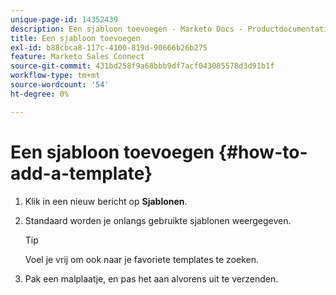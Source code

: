 ```yaml
---
unique-page-id: 14352439
description: Een sjabloon toevoegen - Marketo Docs - Productdocumentatie
title: Een sjabloon toevoegen
exl-id: b88cbca8-117c-4100-819d-90666b26b275
feature: Marketo Sales Connect
source-git-commit: 431bd258f9a68bbb9df7acf043085578d3d91b1f
workflow-type: tm+mt
source-wordcount: '54'
ht-degree: 0%

---
```


# Een sjabloon toevoegen {#how-to-add-a-template}

1. Klik in een nieuw bericht op **Sjablonen**.

1. Standaard worden je onlangs gebruikte sjablonen weergegeven.

   >[!TIP]
   >
   >Voel je vrij om ook naar je favoriete templates te zoeken.

1. Pak een malplaatje, en pas het aan alvorens uit te verzenden.
